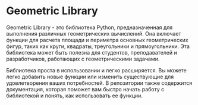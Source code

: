 # Geometric Library

Geometric Library - это библиотека Python, предназначенная для выполнения различных геометрических вычислений. Она включает функции для расчета площади и периметра основных геометрических фигур, таких как круги, квадраты, треугольники и прямоугольники. Эта библиотека может быть полезна для студентов, преподавателей и разработчиков, работающих с геометрическими задачами.

Библиотека проста в использовании и легко расширяется. Вы можете легко добавить новые функции или изменить существующие для удовлетворения ваших потребностей. В репозитории также содержится документация, которая поможет вам быстро начать работу с библиотекой и понять, как использовать ее функции.
